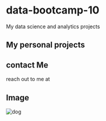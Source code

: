 # data-bootcamp-10
My data science and analytics projects

## My personal projects 


## contact Me
reach out to me at

## Image
![dog](https://th.bing.com/th/id/OIP.5i8BnJqjdtu3qYBHx1Cz6gAAAA?w=350&h=350&rs=1&pid=ImgDetMain)
